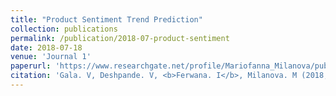 ```yaml
---
title: "Product Sentiment Trend Prediction"
collection: publications
permalink: /publication/2018-07-product-sentiment
date: 2018-07-18
venue: 'Journal 1'
paperurl: 'https://www.researchgate.net/profile/Mariofanna_Milanova/publication/325456206_Product_Sentiment_Trend_Prediction/links/5b943493299bf147392aa3c3/Product-Sentiment-Trend-Prediction.pdf'
citation: 'Gala. V, Deshpande. V, <b>Ferwana. I</b>, Milanova. M (2018, July). Product Sentiment Trend Prediction. In International Conference on Social Computing and Social Media (pp. 274-283). Springer, Cham.'
---
```

